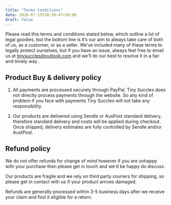 ```yaml
---
title: "Terms Conditions"
date: 2020-07-23T20:39:47+10:00
draft: false
---
```


Please read this terms and conditions stated below, which outline a lot of legal goodies, but the bottom line is it’s our aim to always take care of both of us, as a customer, or as a seller. We’ve included many of these terms to legally protect ourselves, but if you have an issue, always feel free to email us at tinysuccles@outlook.com and we’ll do our best to resolve it in a fair and timely way .

## Product Buy & delivery policy
1) All payments are processed securely through PayPal. Tiny Succles does not directly process payments through the website. So any kind of problem if you face with payments Tiny Succles will not take any responsibility.

2) Our products are delivered using Sendle or AusPost standard delivery, therefore standard delivery and costs will be applied during checkout. Once shipped, delivery estimates are fully controlled by Sendle and/or AustPost.

## Refund policy
We do not offer refunds for change of mind however if you are unhappy with your purchase then please get in touch and we'd be happy do discuss.

Our products are fragile and we rely on third party couriers for shipping, so please get in contact with us if your product arrives damaged.

Refunds are generally processed within 3-5 business days after we receive your claim and find it eligible for a return.
